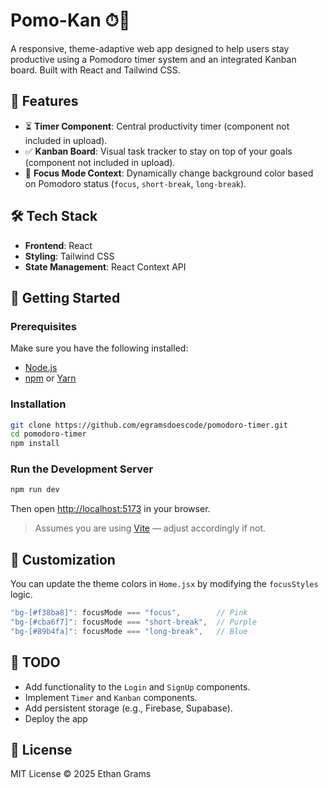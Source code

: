# Pomo-Kan ⏱🧠

A responsive, theme-adaptive web app designed to help users stay productive using a Pomodoro timer system and an integrated Kanban board. Built with React and Tailwind CSS.

## 🧩 Features

- ⏳ **Timer Component**: Central productivity timer (component not included in upload).
- ✅ **Kanban Board**: Visual task tracker to stay on top of your goals (component not included in upload).
- 🧠 **Focus Mode Context**: Dynamically change background color based on Pomodoro status (`focus`, `short-break`, `long-break`).

## 🛠️ Tech Stack

- **Frontend**: React
- **Styling**: Tailwind CSS
- **State Management**: React Context API

## 🚀 Getting Started

### Prerequisites

Make sure you have the following installed:

- [Node.js](https://nodejs.org/)
- [npm](https://www.npmjs.com/) or [Yarn](https://yarnpkg.com/)

### Installation

```bash
git clone https://github.com/egramsdoescode/pomodoro-timer.git
cd pomodoro-timer 
npm install
```

### Run the Development Server

```bash
npm run dev
```

Then open [http://localhost:5173](http://localhost:5173) in your browser.

> Assumes you are using [Vite](https://vitejs.dev/) — adjust accordingly if not.

## 🔮 Customization

You can update the theme colors in `Home.jsx` by modifying the `focusStyles` logic.

```js
"bg-[#f38ba8]": focusMode === "focus",        // Pink
"bg-[#cba6f7]": focusMode === "short-break",  // Purple
"bg-[#89b4fa]": focusMode === "long-break",   // Blue
```

## 🧪 TODO

- Add functionality to the `Login` and `SignUp` components.
- Implement `Timer` and `Kanban` components.
- Add persistent storage (e.g., Firebase, Supabase).
- Deploy the app 

## 📜 License

MIT License © 2025 Ethan Grams 
